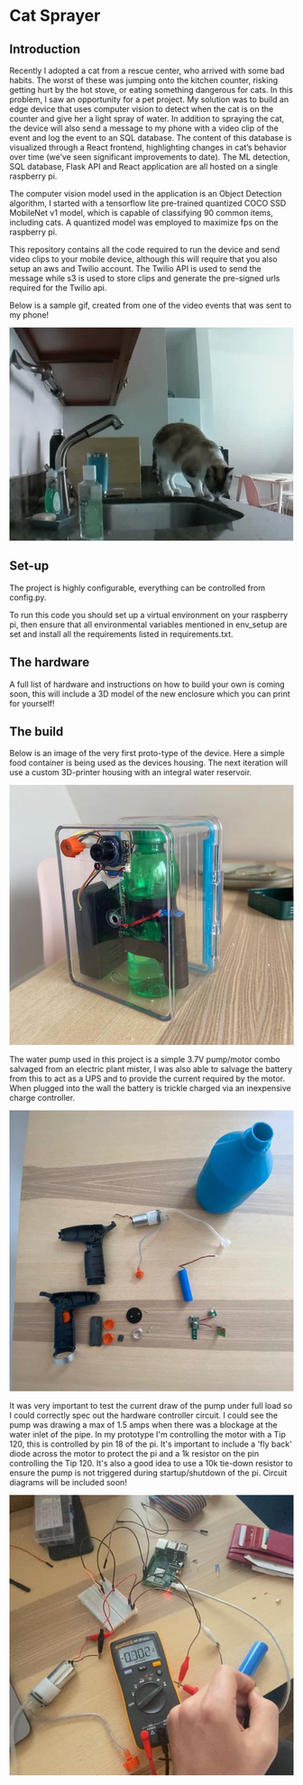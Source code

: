 # Cat Sprayer

## Introduction

Recently I adopted a cat from a rescue center, who arrived with some bad habits. 
The worst of these was jumping onto the kitchen counter, risking getting hurt by the hot stove, 
or eating something dangerous for cats. In this problem, I saw an opportunity for a pet project. 
My solution was to build an edge device that uses computer vision to detect when the cat is 
on the counter and give her a light spray of water. In addition to spraying the cat, the device will 
also send a message to my phone with a video clip of the event and log the event to an SQL database. 
The content of this database is visualized through a React frontend, highlighting changes in cat’s behavior 
over time (we’ve seen significant improvements to date). The ML detection, SQL database, Flask API and React 
application are all hosted on a single raspberry pi.

The computer vision model used in the application is an Object Detection algorithm, I started with a tensorflow lite
pre-trained quantized COCO SSD MobileNet v1 model, which is capable of classifying 90 common items, including cats.
A quantized model was employed to maximize fps on the raspberry pi. 

This repository contains all the code required to run the device and send video clips to your mobile device, 
although this will require that you also setup an aws and Twilio account. 
The Twilio API is used to send the message while s3 is used to store clips and 
generate the pre-signed urls required for the Twilio api. 

Below is a sample gif, created from one of the video events that was sent to my phone! 

![Sample Gif](images/sample_video.gif)

## Set-up

The project is highly configurable, everything can be controlled from config.py.

To run this code you should set up a virtual environment on your raspberry pi, then ensure that all environmental 
variables mentioned in env_setup are set and install all the requirements listed in requirements.txt. 

## The hardware 

A full list of hardware and instructions on how to build your own is coming soon, 
this will include a 3D model of the new enclosure which you can print for yourself! 


## The build 

Below is an image of the very first proto-type of the device. Here a simple food container 
is being used as the devices housing. The next iteration will use a custom 3D-printer housing with 
an integral water reservoir.

![ProtoType Housing](images/device_proto_1.jpeg)


The water pump used in this project is a simple 3.7V pump/motor combo salvaged from an electric plant mister, 
I was also able to salvage the battery from this to act as a UPS and to provide the current required 
by the motor. When plugged into the wall the battery is trickle charged via an inexpensive charge controller.  

![Water Pump](images/motor_salvage.jpeg)


It was very important to test the current draw of the pump under full load so I could correctly spec out 
the hardware controller circuit. I could see the pump was drawing a max of 1.5 amps when there was a blockage at 
the water inlet of the pipe. In my prototype I'm controlling the motor with a Tip 120, this is controlled by pin 18
of the pi. It's important to include a 'fly back' diode across the motor to protect the pi and a 1k resistor 
on the pin controlling the Tip 120. It's also a good idea to use a 10k tie-down resistor to ensure the pump is not 
triggered during startup/shutdown of the pi. Circuit diagrams will be included soon!    

![Current Testing](images/current_testing.jpeg)
